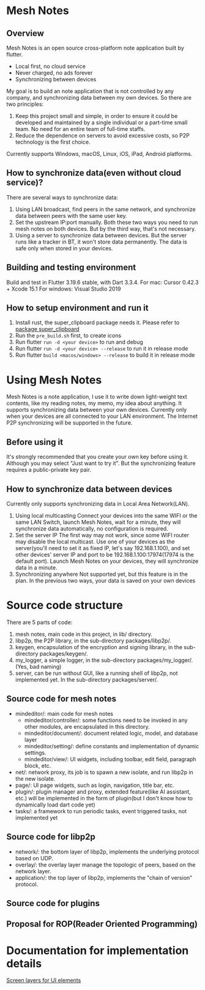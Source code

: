 # Mesh Notes
## Overview

Mesh Notes is an open source cross-platform note application built by flutter.
- Local first, no cloud service
- Never charged, no ads forever
- Synchronizing between devices

My goal is to build an note application that is not controlled by any company, and synchronizing data between my own devices.
So there are two principles:
1. Keep this project small and simple, in order to ensure it could be developed and maintained by a single individual or a part-time small team. No need for an entire team of full-time staffs.
2. Reduce the dependence on servers to avoid excessive costs, so P2P technology is the first choice.

Currently supports Windows, macOS, Linux, iOS, iPad, Android platforms.

## How to synchronize data(even without cloud service)?
There are several ways to synchronize data:
1. Using LAN broadcast, find peers in the same network, and synchronize data between peers with the same user key.
2. Set the upstream IP:port manually.
Both these two ways you need to run mesh notes on both devices. But by the third way, that's not necessary.
3. Using a server to synchronize data between devices. But the server runs like a tracker in BT, it won't store data permanently. The data is safe only when stored in your devices.

## Building and testing environment
Build and test in Flutter 3.19.6 stable, with Dart 3.3.4.
For mac: Cursor 0.42.3 + Xcode 15.1
For windows: Visual Studio 2019

## How to setup environment and run it
1. Install rust, the super_clipboard package needs it. Please refer to [package super_clipboard](https://pub.dev/packages/super_clipboard)
2. Run the `pre_build.sh` first, to create icons
3. Run flutter `run -d <your device>` to run and debug
4. Run flutter `run -d <your device> --release` to run it in release mode
5. Run flutter `build <macos/windows> --release` to build it in release mode

# Using Mesh Notes
Mesh Notes is a note application, I use it to write down light-weight text contents, like my reading notes, my memo, my idea about anything.
It supports synchronizing data between your own devices. Currently only when your devices are all connected to your LAN environment. The Internet P2P synchronizing will be supported in the future.

## Before using it
It's strongly recommended that you create your own key before using it. Although you may select "Just want to try it". But the synchronizing feature requires a public-private key pair.

## How to synchronize data between devices
Currently only supports synchronizing data in Local Area Network(LAN).
1. Using local multicasting
Connect your devices into the same WIFI or the same LAN Switch, launch Mesh Notes, wait for a minute, they will synchronize data automatically, no configuration is required.
2. Set the server IP
The first way may not work, since some WIFI router may disable the local multicast. Use one of your devices as the server(you'll need to set it as fixed IP, let's say 192.168.1.100), and set other devices' server IP and port to be 192.168.1.100:17974(17974 is the default port). Launch Mesh Notes on your devices, they will synchronize data in a minute.
3. Synchronizing anywhere
Not supported yet, but this feature is in the plan.
In the previous two ways, your data is saved on your own devices

# Source code structure
There are 5 parts of code:
1. mesh notes, main code in this project, in lib/ directory.
2. libp2p, the P2P library, in the sub-directory packages/libp2p/.
3. keygen, encapsulation of the encryption and signing library, in the sub-directory packages/keygen/.
4. my_logger, a simple logger, in the sub-directory packages/my_logger/.(Yes, bad naming)
5. server, can be run without GUI, like a running shell of libp2p, not implemented yet. In the sub-directory packages/server/.

## Source code for mesh notes
- mindeditor/: main code for mesh notes
  - mindeditor/controller/: some functions need to be invoked in any other modules, are encapsulated in this directory.
  - mindeditor/document/: document related logic, model, and database layer
  - mindeditor/setting/: define constants and implementation of dynamic settings.
  - mindeditor/view/: UI widgets, including toolbar, edit field, paragraph block, etc.
- net/: network proxy, its job is to spawn a new isolate, and run libp2p in the new isolate.
- page/: UI page widgets, such as login, navigation, title bar, etc.
- plugin/: plugin manager and proxy, extended feature(like AI assistant, etc.) will be implemented in the form of plugin(but I don't know how to dynamically load dart code yet)
- tasks/: a framework to run periodic tasks, event triggered tasks, not implemented yet

## Source code for libp2p
- network/: the bottom layer of libp2p, implements the underlying protocol based on UDP.
- overlay/: the overlay layer manage the topologic of peers, based on the network layer.
- application/: the top layer of libp2p, implements the "chain of version" protocol.

## Source code for plugins

## Proposal for ROP(Reader Oriented Programming)

# Documentation for implementation details
[Screen layers for UI elements](./documentation/layers.md "Layers")

